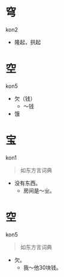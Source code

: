 # 穹
kon2
- 隆起，拱起

# 空
kon5
- 欠（钱）
  - ～钱
- 饿
# 宝
kon1
> 如东方言词典
- 没有东西。
  - 房间是～㞢。

# 空
kon5
> 如东方言词典
- 欠。
  - 我～他30块钱。
